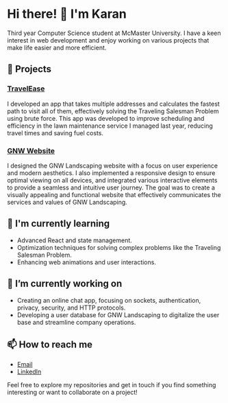 

<!--
**SandhuKaran/SandhuKaran** is a ✨ _special_ ✨ repository because its `README.md` (this file) appears on your GitHub profile.

Here are some ideas to get you started:

- 🔭 I’m currently working on ...
- 🌱 I’m currently learning ...
- 👯 I’m looking to collaborate on ...
- 🤔 I’m looking for help with ...
- 💬 Ask me about ...
- 📫 How to reach me: ...
- 😄 Pronouns: ...
- ⚡ Fun fact: ...
-->


# Hi there! 👋 I'm Karan

Third year Computer Science student at McMaster University. 
I have a keen interest in web development and enjoy working on various projects that make life easier and more efficient.

## 🚀 Projects

### [TravelEase](https://travel-ease-client.vercel.app/)
I developed an app that takes multiple addresses and calculates the fastest path to visit all of them, effectively solving the Traveling Salesman Problem using brute force. This app was developed to improve scheduling and efficiency in the lawn maintenance service I managed last year, reducing travel times and saving fuel costs.

### [GNW Website](https://sandhukaran.github.io/GNW/)
I designed the GNW Landscaping website with a focus on user experience and modern aesthetics. I also implemented a responsive design to ensure optimal viewing on all devices, and integrated various interactive elements to provide a seamless and intuitive user journey. The goal was to create a visually appealing and functional website that effectively communicates the services and values of GNW Landscaping.

## 🌱 I'm currently learning
- Advanced React and state management.
- Optimization techniques for solving complex problems like the Traveling Salesman Problem.
- Enhancing web animations and user interactions.

## 🔭 I’m currently working on
- Creating an online chat app, focusing on sockets, authentication, privacy, security, and HTTP protocols.
- Developing a user database for GNW Landscaping to digitalize the user base and streamline company operations.

## 📫 How to reach me
- [Email](mailto:sandhk20@mcmaster.ca)
- [LinkedIn](https://www.linkedin.com/in/SandhuKaran)

Feel free to explore my repositories and get in touch if you find something interesting or want to collaborate on a project!
